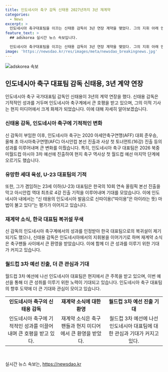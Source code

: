 ```yaml
---
title: 인도네시아 축구 감독 신태용 2027년까지 3년 재계약
categories:
  - News
excerpt: >
  인도네시아 축구대표팀을 이끄는 신태용 감독이 3년 연장 계약을 맺었다. 그의 지휘 아래 인도네시아 축구는 상당한 성과를 거뒀는데, 2026 북중미 월드컵 아시아 지역 2차 예선에서 3차 예선에 진출하는 기적을 이뤘다. 뿐만 아니라, U-23 대표팀은 한국을 상대로 올림픽 본선 진출을 막는 등 큰 활약을 펼치며 현지에서는 신태용 감독을 칭송하고 있다. 이에 따라 한국 대표팀 복귀설도 돌았지만, 그는 인도네시아에서의 지휘를 선택하며 다시 계속될 것으로 예상된다.
feature_text: >
  ## adskorea 실시간 뉴스 속보입니다.

  인도네시아 축구대표팀을 이끄는 신태용 감독이 3년 연장 계약을 맺었다. 그의 지휘 아래 인도네시아 축구는 상당한 성과를 거뒀는데, 2026 북중미 월드컵 아시아 지역 2차 예선에서 3차 예선에 진출하는 기적을 이뤘다. 뿐만 아니라, U-23 대표팀은 한국을 상대로 올림픽 본선 진출을 막는 등 큰 활약을 펼치며 현지에서는 신태용 감독을 칭송하고 있다. 이에 따라 한국 대표팀 복귀설도 돌았지만, 그는 인도네시아에서의 지휘를 선택하며 다시 계속될 것으로 예상된다.
image: 'https://newsdao.kr/res/images/meta/newsdao_breakingnews.jpg'
---
```


<p><img src="https://newsdao.kr/res/images/meta/newsdao_breakingnews.jpg" alt="adskorea 속보" /></p>

<h2 data-ke-size="size26">인도네시아 축구 대표팀 감독 신태용, 3년 계약 연장</h2>

<p data-ke-size="size16">인도네시아 축구 국가대표팀 감독인 신태용이 3년의 계약 연장을 했다. 신태용 감독은 기적적인 성과를 거두며 인도네시아 축구계에서 큰 호평을 받고 있으며, 그의 이적 기사는 현지 미디어에서 크게 화제가 되었습니다. 이에 대해 자세히 알아보겠습니다.</p>

<h3 data-ke-size="size24">신태용 감독, 인도네시아 축구에 기적적인 변화</h3>

<p data-ke-size="size16">신 감독이 부임한 이후, 인도네시아 축구는 2020 아세안축구연맹(AFF) 대회 준우승, 올해 초 아시아축구연맹(AFC) 아시안컵 본선 진출과 사상 첫 토너먼트(16강) 진출 등의 성과를 이루어내며 큰 변화를 이뤘습니다. 특히, 인도네시아 축구 대표팀은 2026 북중미월드컵 아시아 3차 예선에 진출하여 현지 축구 역사상 첫 월드컵 예선 마지막 단계에 오르기도 했습니다.</p>

<h3 data-ke-size="size24">유망한 세대 육성, U-23 대표팀의 기적</h3>

<p data-ke-size="size16">또한, 그가 겸임하는 23세 이하(U-23) 대표팀은 한국의 10회 연속 올림픽 본선 진출을 막고 아시안컵 역대 최초로 4강 진출 기적을 이루어내며 기대를 모았습니다. 이에 인도네시아 내에서는 “신 태용의 인도네시아 발음으로 신따이용(“따이용”은 아이라는 뜻) 마법이 불고 있다”는 평가가 이어지고 있습니다.</p>

<h3 data-ke-size="size24">재계약 소식, 한국 대표팀 복귀설 무색</h3>

<p data-ke-size="size16">신 감독의 인도네시아 축구계에서의 성과를 인정받아 한국 대표팀으로의 복귀설이 제기되기도 했으나, 신태용 감독은 인도네시아에서의 지휘봉을 이어가기로 하며 재계약 소식은 축구팬들 사이에서 큰 환영을 받았습니다. 이에 함께 더 큰 성과를 이루기 위한 기대가 커지고 있습니다.</p>

<h3 data-ke-size="size24">월드컵 3차 예선 진출, 더 큰 관심과 기대</h3>

<p data-ke-size="size16">월드컵 3차 예선에 나선 인도네시아 대표팀은 현지에서 큰 주목을 받고 있으며, 이번 예선을 통해 더 큰 성취를 이루기 위한 노력이 기대되고 있습니다. 인도네시아 축구 대표팀의 향후 도약에 더 큰 기대와 관심이 모이고 있습니다.</p>

<table>
    <tbody>
        <tr>
            <td style="text-align: center; height: 17px;"><b>인도네시아 축구의 신태용 감독</b></td>
            <td style="text-align: center; height: 17px;"><b>재계약 소식에 대한 환영</b></td>
            <td style="text-align: center; height: 17px;"><b>월드컵 3차 예선 진출 기대</b></td>
        </tr>
        <tr>
            <td style="text-align: center; height: 17px;">인도네시아 축구에 기적적인 성과를 이끌어내며 큰 호평을 받고 있다.</td>
            <td style="text-align: center; height: 17px;">재계약 소식은 축구 팬들과 현지 미디어에서 큰 환영을 받았다.</td>
            <td style="text-align: center; height: 17px;">월드컵 3차 예선에 나선 인도네시아 대표팀에 대한 관심과 기대가 커지고 있다.</td>
        </tr>
    </tbody>
</table>

<p data-ke-size="size16">&nbsp;</p>
실시간 뉴스 속보는, <a href="https://newsdao.kr" rel="dofollow">https://newsdao.kr</a>


